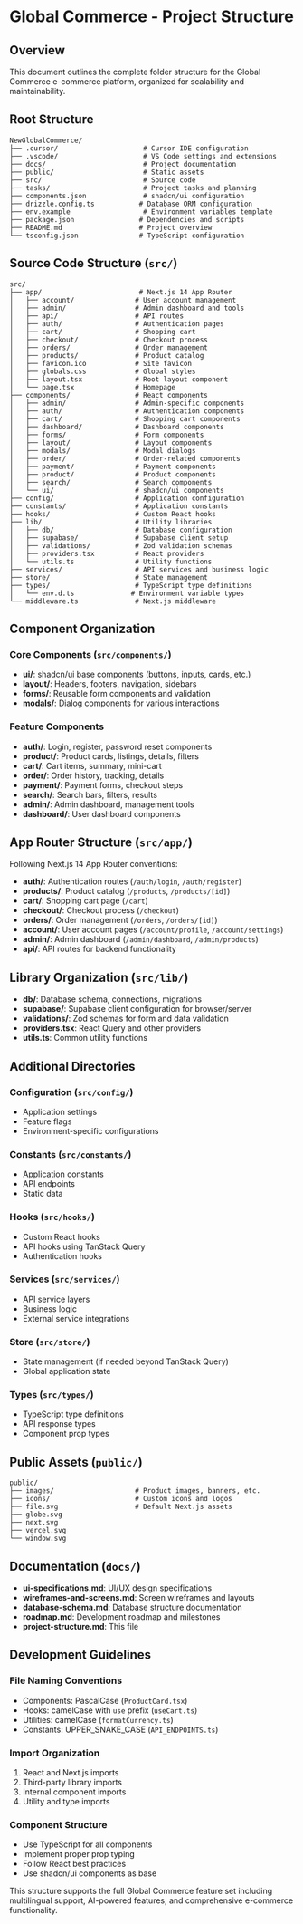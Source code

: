 # Global Commerce - Project Structure

## Overview
This document outlines the complete folder structure for the Global Commerce e-commerce platform, organized for scalability and maintainability.

## Root Structure
```
NewGlobalCommerce/
├── .cursor/                     # Cursor IDE configuration
├── .vscode/                     # VS Code settings and extensions
├── docs/                        # Project documentation
├── public/                      # Static assets
├── src/                         # Source code
├── tasks/                       # Project tasks and planning
├── components.json              # shadcn/ui configuration
├── drizzle.config.ts           # Database ORM configuration
├── env.example                  # Environment variables template
├── package.json                # Dependencies and scripts
├── README.md                   # Project overview
└── tsconfig.json               # TypeScript configuration
```

## Source Code Structure (`src/`)
```
src/
├── app/                        # Next.js 14 App Router
│   ├── account/               # User account management
│   ├── admin/                 # Admin dashboard and tools
│   ├── api/                   # API routes
│   ├── auth/                  # Authentication pages
│   ├── cart/                  # Shopping cart
│   ├── checkout/              # Checkout process
│   ├── orders/                # Order management
│   ├── products/              # Product catalog
│   ├── favicon.ico            # Site favicon
│   ├── globals.css            # Global styles
│   ├── layout.tsx             # Root layout component
│   └── page.tsx               # Homepage
├── components/                # React components
│   ├── admin/                 # Admin-specific components
│   ├── auth/                  # Authentication components
│   ├── cart/                  # Shopping cart components
│   ├── dashboard/             # Dashboard components
│   ├── forms/                 # Form components
│   ├── layout/                # Layout components
│   ├── modals/                # Modal dialogs
│   ├── order/                 # Order-related components
│   ├── payment/               # Payment components
│   ├── product/               # Product components
│   ├── search/                # Search components
│   └── ui/                    # shadcn/ui components
├── config/                    # Application configuration
├── constants/                 # Application constants
├── hooks/                     # Custom React hooks
├── lib/                       # Utility libraries
│   ├── db/                    # Database configuration
│   ├── supabase/              # Supabase client setup
│   ├── validations/           # Zod validation schemas
│   ├── providers.tsx          # React providers
│   └── utils.ts               # Utility functions
├── services/                  # API services and business logic
├── store/                     # State management
├── types/                     # TypeScript type definitions
│   └── env.d.ts              # Environment variable types
└── middleware.ts              # Next.js middleware
```

## Component Organization

### Core Components (`src/components/`)
- **ui/**: shadcn/ui base components (buttons, inputs, cards, etc.)
- **layout/**: Headers, footers, navigation, sidebars
- **forms/**: Reusable form components and validation
- **modals/**: Dialog components for various interactions

### Feature Components
- **auth/**: Login, register, password reset components
- **product/**: Product cards, listings, details, filters
- **cart/**: Cart items, summary, mini-cart
- **order/**: Order history, tracking, details
- **payment/**: Payment forms, checkout steps
- **search/**: Search bars, filters, results
- **admin/**: Admin dashboard, management tools
- **dashboard/**: User dashboard components

## App Router Structure (`src/app/`)
Following Next.js 14 App Router conventions:

- **auth/**: Authentication routes (`/auth/login`, `/auth/register`)
- **products/**: Product catalog (`/products`, `/products/[id]`)
- **cart/**: Shopping cart page (`/cart`)
- **checkout/**: Checkout process (`/checkout`)
- **orders/**: Order management (`/orders`, `/orders/[id]`)
- **account/**: User account pages (`/account/profile`, `/account/settings`)
- **admin/**: Admin dashboard (`/admin/dashboard`, `/admin/products`)
- **api/**: API routes for backend functionality

## Library Organization (`src/lib/`)
- **db/**: Database schema, connections, migrations
- **supabase/**: Supabase client configuration for browser/server
- **validations/**: Zod schemas for form and data validation
- **providers.tsx**: React Query and other providers
- **utils.ts**: Common utility functions

## Additional Directories

### Configuration (`src/config/`)
- Application settings
- Feature flags
- Environment-specific configurations

### Constants (`src/constants/`)
- Application constants
- API endpoints
- Static data

### Hooks (`src/hooks/`)
- Custom React hooks
- API hooks using TanStack Query
- Authentication hooks

### Services (`src/services/`)
- API service layers
- Business logic
- External service integrations

### Store (`src/store/`)
- State management (if needed beyond TanStack Query)
- Global application state

### Types (`src/types/`)
- TypeScript type definitions
- API response types
- Component prop types

## Public Assets (`public/`)
```
public/
├── images/                    # Product images, banners, etc.
├── icons/                     # Custom icons and logos
├── file.svg                   # Default Next.js assets
├── globe.svg
├── next.svg
├── vercel.svg
└── window.svg
```

## Documentation (`docs/`)
- **ui-specifications.md**: UI/UX design specifications
- **wireframes-and-screens.md**: Screen wireframes and layouts
- **database-schema.md**: Database structure documentation
- **roadmap.md**: Development roadmap and milestones
- **project-structure.md**: This file

## Development Guidelines

### File Naming Conventions
- Components: PascalCase (`ProductCard.tsx`)
- Hooks: camelCase with `use` prefix (`useCart.ts`)
- Utilities: camelCase (`formatCurrency.ts`)
- Constants: UPPER_SNAKE_CASE (`API_ENDPOINTS.ts`)

### Import Organization
1. React and Next.js imports
2. Third-party library imports
3. Internal component imports
4. Utility and type imports

### Component Structure
- Use TypeScript for all components
- Implement proper prop typing
- Follow React best practices
- Use shadcn/ui components as base

This structure supports the full Global Commerce feature set including multilingual support, AI-powered features, and comprehensive e-commerce functionality. 